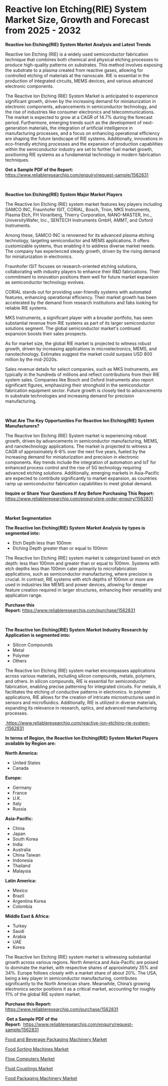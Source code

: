 <p><h1>Reactive Ion Etching(RIE) System Market Size, Growth and Forecast from 2025 - 2032</h1></p><p><strong>Reactive Ion Etching(RIE) System Market Analysis and Latest Trends</strong></p>
<p><p>Reactive Ion Etching (RIE) is a widely used semiconductor fabrication technique that combines both chemical and physical etching processes to produce high-quality patterns on substrates. This method involves exposing the substrate to a plasma created from reactive gases, allowing for controlled etching of materials at the nanoscale. RIE is essential in the production of integrated circuits, MEMS devices, and various advanced electronic components.</p><p>The Reactive Ion Etching (RIE) System Market is anticipated to experience significant growth, driven by the increasing demand for miniaturization in electronic components, advancements in semiconductor technology, and the rise of industries like consumer electronics and telecommunications. The market is expected to grow at a CAGR of 14.7% during the forecast period. Furthermore, emerging trends such as the development of next-generation materials, the integration of artificial intelligence in manufacturing processes, and a focus on enhancing operational efficiency are shaping the future landscape of RIE systems. Additionally, innovations in eco-friendly etching processes and the expansion of production capabilities within the semiconductor industry are set to further fuel market growth, positioning RIE systems as a fundamental technology in modern fabrication techniques.</p></p>
<p><strong>Get a Sample PDF of the Report:&nbsp;</strong> <a href="https://www.reliableresearchiq.com/enquiry/request-sample/1562831?utm_campaign=1137&utm_medium=2&utm_source=Github&utm_content=ia&utm_term=11042025&utm_id=reactive-ion-etchingrie-system">https://www.reliableresearchiq.com/enquiry/request-sample/1562831</a></p>
<p>&nbsp;</p>
<p><strong>Reactive Ion Etching(RIE) System Major Market Players</strong></p>
<p><p>The Reactive Ion Etching (RIE) system market features key players including SAMCO INC, Fraunhofer ISIT, CORIAL, Bosch, Trion, MKS Instruments, Plasma Etch, FH Vorarlberg, Thierry Corporation, NANO-MASTER, Inc., UniversityWafer, Inc., SENTECH Instruments GmbH, AMMT, and Oxford Instruments. </p><p>Among these, SAMCO INC is renowned for its advanced plasma etching technology, targeting semiconductor and MEMS applications. It offers customizable systems, thus enabling it to address diverse market needs. The company has experienced steady growth, driven by the rising demand for miniaturization in electronics.</p><p>Fraunhofer ISIT focuses on research-oriented etching solutions, collaborating with industry players to enhance their R&D fabrications. Their commitment to innovation positions them well for future market expansion as semiconductor technology evolves.</p><p>CORIAL stands out for providing user-friendly systems with automated features, enhancing operational efficiency. Their market growth has been accelerated by the demand from research institutions and fabs looking for reliable RIE systems.</p><p>MKS Instruments, a significant player with a broader portfolio, has seen substantial revenue from RIE systems as part of its larger semiconductor solutions segment. The global semiconductor market's continued expansion boosts their sales prospects.</p><p>As for market size, the global RIE market is projected to witness robust growth, driven by increasing applications in microelectronics, MEMS, and nanotechnology. Estimates suggest the market could surpass USD 800 million by the mid-2020s.</p><p>Sales revenue details for select companies, such as MKS Instruments, are typically in the hundreds of millions and reflect contributions from their RIE system sales. Companies like Bosch and Oxford Instruments also report significant figures, emphasizing their stronghold in the semiconductor fabrication equipment sector. Future growth is closely tied to advancements in substrate technologies and increasing demand for precision manufacturing.</p></p>
<p>&nbsp;</p>
<p><strong>What Are The Key Opportunities For Reactive Ion Etching(RIE) System Manufacturers?</strong></p>
<p><p>The Reactive Ion Etching (RIE) System market is experiencing robust growth, driven by advancements in semiconductor manufacturing, MEMS, and nanotechnology applications. The market is projected to witness a CAGR of approximately 6-8% over the next five years, fueled by the increasing demand for miniaturization and precision in electronic components. Key trends include the integration of automation and IoT for enhanced process control and the rise of 5G technology requiring advanced etching solutions. Additionally, emerging markets in Asia-Pacific are expected to contribute significantly to market expansion, as countries ramp up semiconductor fabrication capabilities to meet global demand.</p></p>
<p><strong>Inquire or Share Your Questions If Any Before Purchasing This Report:</strong> <a href="https://www.reliableresearchiq.com/enquiry/pre-order-enquiry/1562831?utm_campaign=1137&utm_medium=2&utm_source=Github&utm_content=ia&utm_term=11042025&utm_id=reactive-ion-etchingrie-system">https://www.reliableresearchiq.com/enquiry/pre-order-enquiry/1562831</a></p>
<p>&nbsp;</p>
<p><strong>Market Segmentation</strong></p>
<p><strong>The Reactive Ion Etching(RIE) System Market Analysis by types is segmented into:</strong></p>
<p><ul><li>Etch Depth less than 100mm</li><li>Etching Depth greater than or equal to 100mm</li></ul></p>
<p><p>The Reactive Ion Etching (RIE) system market is categorized based on etch depth: less than 100mm and greater than or equal to 100mm. Systems with etch depths less than 100mm cater primarily to microfabrication applications, such as semiconductor manufacturing, where precision is crucial. In contrast, RIE systems with etch depths of 100mm or more are used in industries like MEMS and power devices, allowing for deeper feature creation required in larger structures, enhancing their versatility and application range.</p></p>
<p><strong>Purchase this Report:&nbsp;</strong><a href="https://www.reliableresearchiq.com/purchase/1562831?utm_campaign=1137&utm_medium=2&utm_source=Github&utm_content=ia&utm_term=11042025&utm_id=reactive-ion-etchingrie-system">https://www.reliableresearchiq.com/purchase/1562831</a></p>
<p>&nbsp;</p>
<p><strong>The Reactive Ion Etching(RIE) System Market Industry Research by Application is segmented into:</strong></p>
<p><ul><li>Silicon Compounds</li><li>Metal</li><li>Polymer</li><li>Others</li></ul></p>
<p><p>The Reactive Ion Etching (RIE) system market encompasses applications across various materials, including silicon compounds, metals, polymers, and others. In silicon compounds, RIE is essential for semiconductor fabrication, enabling precise patterning for integrated circuits. For metals, it facilitates the etching of conductive patterns in electronics. In polymer applications, RIE allows for the creation of intricate microstructures used in sensors and microfluidics. Additionally, RIE is utilized in diverse materials, expanding its relevance in research, optics, and advanced manufacturing processes.</p></p>
<p><a href="https://www.reliableresearchiq.com/reactive-ion-etching-rie-system-r1562831?utm_campaign=1137&utm_medium=2&utm_source=Github&utm_content=ia&utm_term=11042025&utm_id=reactive-ion-etchingrie-system">&nbsp;https://www.reliableresearchiq.com/reactive-ion-etching-rie-system-r1562831</a></p>
<p><strong>In terms of Region, the Reactive Ion Etching(RIE) System Market Players available by Region are:</strong></p>
<p>
    <p> <strong> North America: </strong>
        <ul>
            <li>United States</li>
            <li>Canada</li>
        </ul>
        </p> 
    <p> <strong> Europe: </strong>
        <ul>
            <li>Germany</li>
            <li>France</li>
            <li>U.K.</li>
            <li>Italy</li>
            <li>Russia</li>
        </ul>
        </p> 
    <p> <strong> Asia-Pacific: </strong>
        <ul>
            <li>China</li>
            <li>Japan</li>
            <li>South Korea</li>
            <li>India</li>
            <li>Australia</li>
            <li>China Taiwan</li>
            <li>Indonesia</li>
            <li>Thailand</li>
            <li>Malaysia</li>
        </ul>
        </p> 
    <p> <strong> Latin America: </strong>
        <ul>
            <li>Mexico</li>
            <li>Brazil</li>
            <li>Argentina Korea</li>
            <li>Colombia</li>
        </ul>
        </p> 
    <p> <strong> Middle East & Africa: </strong>
        <ul>
            <li>Turkey</li>
            <li>Saudi</li>
            <li>Arabia</li>
            <li>UAE</li>
            <li>Korea</li>
        </ul>
    </p>
    </p>
<p><p>The Reactive Ion Etching (RIE) system market is witnessing substantial growth across various regions. North America and Asia-Pacific are poised to dominate the market, with respective shares of approximately 35% and 34%. Europe follows closely with a market share of about 20%. The USA, being a key player in semiconductor manufacturing, contributes significantly to the North American share. Meanwhile, China’s growing electronics sector positions it as a critical market, accounting for roughly 11% of the global RIE system market.</p></p>
<p><strong>Purchase this Report: </strong><a href="https://www.reliableresearchiq.com/purchase/1562831?utm_campaign=1137&utm_medium=2&utm_source=Github&utm_content=ia&utm_term=11042025&utm_id=reactive-ion-etchingrie-system">https://www.reliableresearchiq.com/purchase/1562831</a></p>
<p>&nbsp;<strong>Get a Sample PDF of the Report:&nbsp;&nbsp;</strong><a href="https://www.reliableresearchiq.com/enquiry/request-sample/1562831?utm_campaign=1137&utm_medium=2&utm_source=Github&utm_content=ia&utm_term=11042025&utm_id=reactive-ion-etchingrie-system">https://www.reliableresearchiq.com/enquiry/request-sample/1562831</a></p>
<p><strong></strong></p>
<p><p><a href="https://github.com/romeoacuffap/Market-Research-Report-List-1/blob/main/food-and-beverage-packaging-machinery-market.md?utm_campaign=1137&utm_medium=2&utm_source=Github&utm_content=ia&utm_term=11042025&utm_id=reactive-ion-etchingrie-system">Food and Beverage Packaging Machinery Market</a></p><p><a href="https://github.com/prumrupear/Market-Research-Report-List-1/blob/main/food-sorting-machines-market.md?utm_campaign=1137&utm_medium=2&utm_source=Github&utm_content=ia&utm_term=11042025&utm_id=reactive-ion-etchingrie-system">Food Sorting Machines Market</a></p><p><a href="https://github.com/borsiflorsfa/Market-Research-Report-List-1/blob/main/flow-computers-market.md?utm_campaign=1137&utm_medium=2&utm_source=Github&utm_content=ia&utm_term=11042025&utm_id=reactive-ion-etchingrie-system">Flow Computers Market</a></p><p><a href="https://github.com/kelttnandan9/Market-Research-Report-List-1/blob/main/fluid-couplings-market.md?utm_campaign=1137&utm_medium=2&utm_source=Github&utm_content=ia&utm_term=11042025&utm_id=reactive-ion-etchingrie-system">Fluid Couplings Market</a></p><p><a href="https://github.com/goreabeeran/Market-Research-Report-List-1/blob/main/food-packaging-machinery-market.md?utm_campaign=1137&utm_medium=2&utm_source=Github&utm_content=ia&utm_term=11042025&utm_id=reactive-ion-etchingrie-system">Food Packaging Machinery Market</a></p></p>